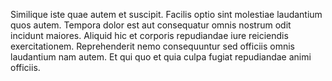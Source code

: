 Similique iste quae autem et suscipit. Facilis optio sint molestiae laudantium quos autem. Tempora dolor est aut consequatur omnis nostrum odit incidunt maiores. Aliquid hic et corporis repudiandae iure reiciendis exercitationem. Reprehenderit nemo consequuntur sed officiis omnis laudantium nam autem. Et qui quo et quia culpa fugiat repudiandae animi officiis.